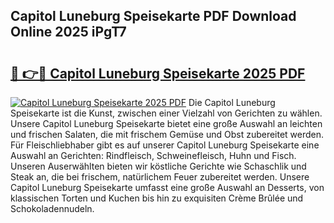 ## Capitol Luneburg Speisekarte PDF Download Online 2025 iPgT7

# <h2><a href="http://gc8ieb.nevu.top/?p=Capitol+Luneburg+Speisekarte">🔗 👉🔴 Capitol Luneburg Speisekarte 2025 PDF</a></h2>

[![Capitol Luneburg Speisekarte 2025 PDF](https://i.imgur.com/dBaPXMq.png)](http://gc8ieb.nevu.top/?p=Capitol+Luneburg+Speisekarte)
Die Capitol Luneburg Speisekarte ist die Kunst, zwischen einer Vielzahl von Gerichten zu wählen. Unsere Capitol Luneburg Speisekarte bietet eine große Auswahl an leichten und frischen Salaten, die mit frischem Gemüse und Obst zubereitet werden. Für Fleischliebhaber gibt es auf unserer Capitol Luneburg Speisekarte eine Auswahl an Gerichten: Rindfleisch, Schweinefleisch, Huhn und Fisch. Unseren Auserwählten bieten wir köstliche Gerichte wie Schaschlik und Steak an, die bei frischem, natürlichem Feuer zubereitet werden. Unsere Capitol Luneburg Speisekarte umfasst eine große Auswahl an Desserts, von klassischen Torten und Kuchen bis hin zu exquisiten Crème Brûlée und Schokoladennudeln.
